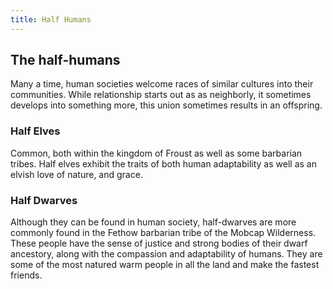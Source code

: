 ```yaml
---
title: Half Humans
---
```

## The half-humans

Many a time, human societies welcome races of similar cultures into their communities. While relationship starts out as as neighborly, it sometimes develops into something more, this union sometimes results in an offspring.

### Half Elves

Common, both within the kingdom of Froust as well as some barbarian tribes. Half elves exhibit the traits of both human adaptability as well as an elvish love of nature, and grace.

### Half Dwarves

Although they can be found in human society, half-dwarves are more commonly found in the Fethow barbarian tribe of the Mobcap Wilderness. These people have the sense of justice and strong bodies of their dwarf ancestory, along with the compassion and adaptability of humans. They are some of the most natured warm people in all the land and make the fastest friends.